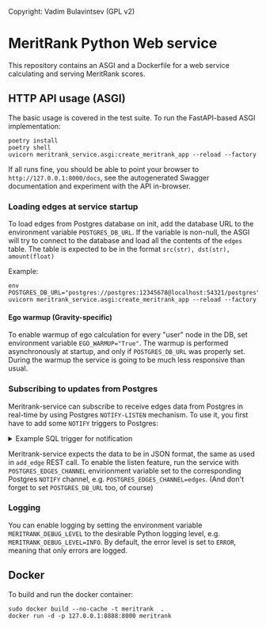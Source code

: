 Copyright: Vadim Bulavintsev (GPL v2)

# MeritRank Python Web service

This repository contains an ASGI and a Dockerfile for a web service calculating and serving MeritRank scores.

## HTTP API usage (ASGI)
The basic usage is covered in the test suite. 
To run the FastAPI-based ASGI implementation:
```commandline
poetry install
poetry shell
uvicorn meritrank_service.asgi:create_meritrank_app --reload --factory
```
If all runs fine, you should be able to point your browser 
to `http://127.0.0.1:8000/docs`, see the autogenerated Swagger documentation
and experiment with the API in-browser.

### Loading edges at service startup
To load edges from Postgres database on init, add the database URL to
the environment variable `POSTGRES_DB_URL`. If the variable is non-null, 
the ASGI will try to connect to the database and load all the contents
of the `edges` table. The table is expected to be in the format `src(str), dst(str), amount(float)`

Example:
```commandline
env POSTGRES_DB_URL="postgres://postgres:12345678@localhost:54321/postgres" uvicorn meritrank_service.asgi:create_meritrank_app --reload --factory

```
#### Ego warmup (Gravity-specific)
To enable warmup of ego calculation for every "user" node in the DB, set
environment variable `EGO_WARMUP="True"`. The warmup is performed
asynchronously at startup, and only if `POSTGRES_DB_URL` was properly
set. During the warmup the service is going to be much less responsive
than usual.



### Subscribing to updates from Postgres
Meritrank-service can subscribe to receive edges data from Postgres in real-time by using Postgres `NOTIFY-LISTEN` mechanism.
To use it, you first have to add some `NOTIFY` triggers to Postgres:
   <details>
     <summary> Example SQL trigger for notification </summary>

```SQL

CREATE OR REPLACE FUNCTION notify_edge_change() RETURNS trigger AS $$
BEGIN
    PERFORM pg_notify('edges', json_build_object('src', NEW.subject, 'dest', NEW.object, 'weight', NEW.amount)::text);
    RETURN NEW;
END;
$$ LANGUAGE plpgsql;

CREATE TRIGGER my_trigger
AFTER INSERT OR UPDATE ON my_table
FOR EACH ROW EXECUTE FUNCTION notify_edge_change();
```

 </details>

Meritrank-service expects the data to be in JSON format, the same as used in `add_edge` REST call.
To enable the listen feature, run the service with
`POSTGRES_EDGES_CHANNEL` envirionment variable set to the corresponding
Postgres `NOTIFY` channel, e.g. `POSTGRES_EDGES_CHANNEL=edges`. (And don't forget to set `POSTGRES_DB_URL` too, of course)


### Logging
You can enable logging by setting the environment variable `MERITRANK_DEBUG_LEVEL` to the desirable Python logging level, e.g. `MERITRANK_DEBUG_LEVEL=INFO`. By default, the error level is set to `ERROR`, meaning that only errors are logged.


## Docker
To build and run the docker container:

```commandline
sudo docker build --no-cache -t meritrank  .
docker run -d -p 127.0.0.1:8888:8000 meritrank
```

